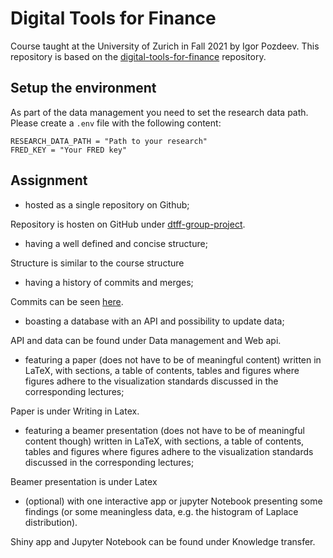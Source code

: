 # Digital Tools for Finance

Course taught at the University of Zurich in Fall 2021 by Igor Pozdeev.
This repository is based on the [digital-tools-for-finance](https://github.com/ipozdeev/digital-tools-for-finance) repository.

## Setup the environment
As part of the data management you need to set the research data path.
Please create a `.env` file with the following content:

```env
RESEARCH_DATA_PATH = "Path to your research"
FRED_KEY = "Your FRED key"
```

## Assignment
- hosted as a single repository on Github;

Repository is hosten on GitHub under [dtff-group-project](https://github.com/mxjweb/dtff-group-project).

- having a well defined and concise structure;

Structure is similar to the course structure

- having a history of commits and merges;

Commits can be seen [here](https://github.com/mxjweb/dtff-group-project/commits/master).

- boasting a database with an API and possibility to update data;

API and data can be found under Data management and Web api.

- featuring a paper (does not have to be of meaningful content) written in LaTeX, with sections, a table of contents, tables and figures where figures adhere to the visualization standards discussed in the corresponding lectures;

Paper is under Writing in Latex.

- featuring a beamer presentation (does not have to be of meaningful content though) written in LaTeX, with sections, a table of contents, tables and figures where figures adhere to the visualization standards discussed in the corresponding lectures;

Beamer presentation is under Latex

- (optional) with one interactive app or jupyter Notebook presenting some findings (or some meaningless data, e.g. the histogram of Laplace distribution).

Shiny app and Jupyter Notebook can be found under Knowledge transfer.